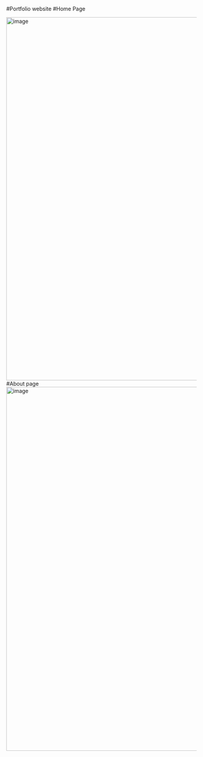 #Portfolio website
#Home Page

<img width="958" alt="image" src="https://github.com/Nehapawar6/Portfolio-website/assets/120797259/74369240-ac91-4102-825c-555a821e7ec4">
#About page
<img width="960" alt="image" src="https://github.com/Nehapawar6/Portfolio-website/assets/120797259/89154d62-e6c9-49aa-92ea-7c5dd0e3ca7c">




